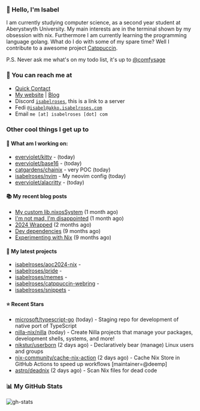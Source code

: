 ### 👋 Hello, I'm Isabel

I am currently studying computer science, as a second year student at Aberystwyth University. My main interests are in the terminal shown by my obsession with nix. Furthermore I am currently learning the programming language golang.
What do I do with some of my spare time? Well I contribute to a awesome project [Catppuccin](https://github.com/catppuccin/catppuccin).

P.S. Never ask me what's on my todo list, it's up to [@comfysage](https://github.com/comfysage)

### 📧 You can reach me at

* [Quick Contact](https://isabel.contact)
* [My website](https://isabelroses.com) | [Blog](https://isabelroses.com/blog)
* Discord [`isabelroses`](https://discord.gg/8RVhHeJH3x), this is a link to a server
* Fedi [`@isabel@akko.isabelroses.com`](https://akko.isabelroses.com/isabel)
* Email `me [at] isabelroses [dot] com`

### Other cool things I get up to

#### 👷 What am I working on:


- [everviolet/kitty](https://github.com/everviolet/kitty) -  (today)
- [everviolet/base16](https://github.com/everviolet/base16) -  (today)
- [catgardens/chainix](https://github.com/catgardens/chainix) - very POC (today)
- [isabelroses/nvim](https://github.com/isabelroses/nvim) - My neovim config (today)
- [everviolet/alacritty](https://github.com/everviolet/alacritty) -  (today)

#### 📚 My recent blog posts

- [My custom lib.nixosSystem](https://isabelroses.com/blog/custom-lib-nixossystem-11) (1 month ago)
- [I&#39;m not mad, I&#39;m disappointed](https://isabelroses.com/blog/im-not-mad-im-disappointed-10) (1 month ago)
- [2024 Wrapped](https://isabelroses.com/blog/2024-wrapped-9) (2 months ago)
- [Dev dependencies](https://isabelroses.com/blog/nix-shells-8) (9 months ago)
- [Experimenting with Nix](https://isabelroses.com/blog/experimenting-with-nix-7) (9 months ago)

#### 🌱 My latest projects

- [isabelroses/aoc2024-nix](https://github.com/isabelroses/aoc2024-nix) - 
- [isabelroses/pride](https://github.com/isabelroses/pride) - 
- [isabelroses/memes](https://github.com/isabelroses/memes) - 
- [isabelroses/catppuccin-webring](https://github.com/isabelroses/catppuccin-webring) - 
- [isabelroses/snippets](https://github.com/isabelroses/snippets) - 

#### ⭐ Recent Stars

- [microsoft/typescript-go](https://github.com/microsoft/typescript-go) (today) - Staging repo for development of native port of TypeScript
- [nilla-nix/nilla](https://github.com/nilla-nix/nilla) (today) - Create Nilla projects that manage your packages, development shells, systems, and more!
- [nikstur/userborn](https://github.com/nikstur/userborn) (2 days ago) - Declaratively bear (manage) Linux users and groups
- [nix-community/cache-nix-action](https://github.com/nix-community/cache-nix-action) (2 days ago) - Cache Nix Store in GitHub Actions to speed up workflows [maintainer=@deemp]
- [astro/deadnix](https://github.com/astro/deadnix) (2 days ago) - Scan Nix files for dead code


### 📊 My GitHub Stats

![gh-stats](https://github-readme-stats-one-bice.vercel.app/api?username=isabelroses&include_all_commits=true&show_icons=true&bg_color=1e1e2e&text_color=cdd6f4&icon_color=cba6f7&title_color=94e2d5&border_color=313244&role=OWNER,ORGANIZATION_MEMBER)


